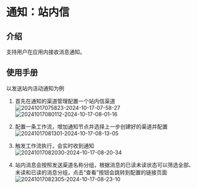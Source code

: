 # 通知：站内信

<PluginInfo name="notification-in-app-message"></PluginInfo>

## 介绍

支持用户在应用内接收消息通知。

## 使用手册

以发送站内活动通知为例

1. 首先在通知的渠道管理配置一个站内信渠道
![20241017075823-2024-10-17-07-58-27](https://static-docs.nocobase.com/20241017075823-2024-10-17-07-58-27.png)
![20241017080112-2024-10-17-08-01-16](https://static-docs.nocobase.com/20241017080112-2024-10-17-08-01-16.png)

2. 配置一条工作流，增加通知节点并选择上一步创建好的渠道并配置
![20241017081301-2024-10-17-08-13-05](https://static-docs.nocobase.com/20241017081301-2024-10-17-08-13-05.png)

3. 触发工作流执行，会实时收到通知
![20241017082030-2024-10-17-08-20-34](https://static-docs.nocobase.com/20241017082030-2024-10-17-08-20-34.png)

4. 站内消息会按照发送渠道名称分组，根据消息的已读未读状态可以筛选全部、未读和已读的消息分组，点击“查看”按钮会跳转到配置的链接页面
![20241017082305-2024-10-17-08-23-10](https://static-docs.nocobase.com/20241017082305-2024-10-17-08-23-10.png)
